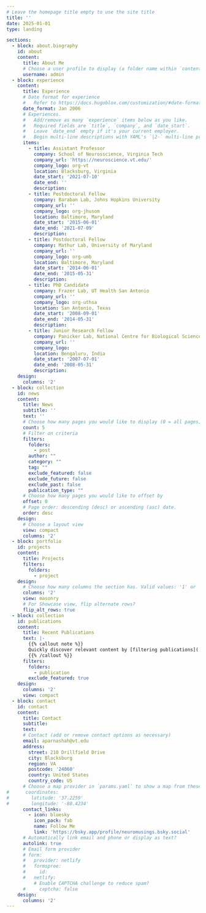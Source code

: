 ```yaml
---
# Leave the homepage title empty to use the site title
title: ''
date: 2025-01-01
type: landing

sections:
  - block: about.biography
    id: about
    content:
      title: About Me
      # Choose a user profile to display (a folder name within `content/authors/`)
      username: admin
  - block: experience
    content:
      title: Experience
      # Date format for experience
      #   Refer to https://docs.hugoblox.com/customization/#date-format
      date_format: Jan 2006
      # Experiences.
      #   Add/remove as many `experience` items below as you like.
      #   Required fields are `title`, `company`, and `date_start`.
      #   Leave `date_end` empty if it's your current employer.
      #   Begin multi-line descriptions with YAML's `|2-` multi-line prefix.
      items:
        - title: Assistant Professor
          company: School of Neurosscience, Virginia Tech
          company_url: 'https://neuroscience.vt.edu/'
          company_logo: org-vt
          location: Blacksburg, Virginia
          date_start: '2021-07-10'
          date_end: ''
          description:
        - title: Postdoctoral Fellow
          company: Baraban Lab, Johns Hopkins University
          company_url: ''
          company_logo: org-jhusom
          location: Baltimore, Maryland
          date_start: '2015-06-01'
          date_end: '2021-07-09'
          description:
        - title: Postdoctoral Fellow
          company: Mathur Lab, University of Maryland
          company_url: ''
          company_logo: org-umb
          location: Baltimore, Maryland
          date_start: '2014-06-01'
          date_end: '2015-05-31'
          description:
        - title: PhD Candidate
          company: Frazer Lab, UT Health San Antonio
          company_url: ''
          company_logo: org-uthsa
          location: San Antonio, Texas
          date_start: '2008-09-01'
          date_end: '2014-05-31'
          description:
        - title: Junior Research Fellow
          company: Panicker Lab, National Centre for Biological Sciences
          company_url: ''
          company_logo:
          location: Bengaluru, India
          date_start: '2007-07-01'
          date_end: '2008-05-31'
          description:
    design:
      columns: '2'
  - block: collection
    id: news
    content:
      title: News
      subtitle: ''
      text: ''
      # Choose how many pages you would like to display (0 = all pages)
      count: 5
      # Filter on criteria
      filters:
        folders:
          - post
        author: ""
        category: ""
        tag: ""
        exclude_featured: false
        exclude_future: false
        exclude_past: false
        publication_type: ""
      # Choose how many pages you would like to offset by
      offset: 0
      # Page order: descending (desc) or ascending (asc) date.
      order: desc
    design:
      # Choose a layout view
      view: compact
      columns: '2'
  - block: portfolio
    id: projects
    content:
      title: Projects
      filters:
        folders:
          - project  
    design:
      # Choose how many columns the section has. Valid values: '1' or '2'.
      columns: '2'
      view: masonry
      # For Showcase view, flip alternate rows?
      flip_alt_rows: true
  - block: collection
    id: publications
    content:
      title: Recent Publications
      text: |-
        {{% callout note %}}
        Quickly discover relevant content by [filtering publications](./publication/).
        {{% /callout %}}
      filters:
        folders:
          - publication
        exclude_featured: true
    design:
      columns: '2'
      view: compact
  - block: contact
    id: contact
    content:
      title: Contact
      subtitle:
      text:
      # Contact (add or remove contact options as necessary)
      email: aparnashah@vt.edu
      address:
        street: 210 Drillfield Drive
        city: Blacksburg
        region: VA
        postcode: '24060'
        country: United States
        country_code: US
      # Choose a map provider in `params.yaml` to show a map from these coordinates
#      coordinates:
#        latitude: '37.2259'
#        longitude: '-80.4234'  
      contact_links:
        - icon: bluesky
          icon_pack: fab
          name: Follow Me
          link: 'https://bsky.app/profile/neuromusings.bsky.social'
      # Automatically link email and phone or display as text?
      autolink: true
      # Email form provider
      # form:
      #   provider: netlify
      #   formspree:
      #     id:
      #   netlify:
          # Enable CAPTCHA challenge to reduce spam?
      #     captcha: false
    design:
      columns: '2'
---
```

